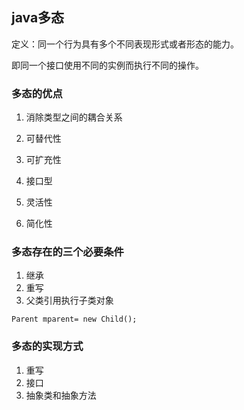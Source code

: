 ## java多态

定义：同一个行为具有多个不同表现形式或者形态的能力。

即同一个接口使用不同的实例而执行不同的操作。

### 多态的优点

1. 消除类型之间的耦合关系

2. 可替代性

3. 可扩充性

4. 接口型

5. 灵活性

6. 简化性

### 多态存在的三个必要条件
1. 继承
2. 重写
3. 父类引用执行子类对象
```
Parent mparent= new Child();
```

### 多态的实现方式

1. 重写
2. 接口
3. 抽象类和抽象方法
